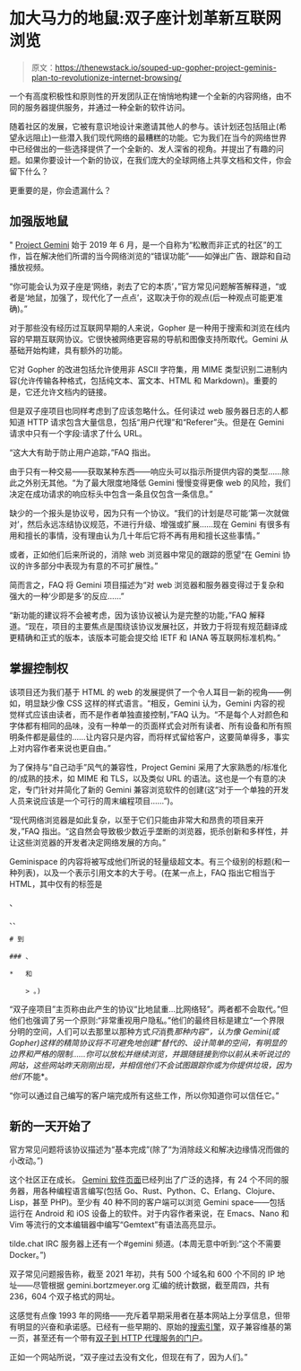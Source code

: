 # 加大马力的地鼠:双子座计划革新互联网浏览

> 原文：<https://thenewstack.io/souped-up-gopher-project-geminis-plan-to-revolutionize-internet-browsing/>

一个有高度积极性和原则性的开发团队正在悄悄地构建一个全新的内容网络，由不同的服务器提供服务，并通过一种全新的软件访问。

随着社区的发展，它被有意识地设计来邀请其他人的参与。该计划还包括阻止(希望永远阻止)一些潜入我们现代网络的最糟糕的功能。它为我们在当今的网络世界中已经做出的一些选择提供了一个全新的、发人深省的视角。并提出了有趣的问题。如果你要设计一个新的协议，在我们庞大的全球网络上共享文档和文件，你会留下什么？

更重要的是，你会遗漏什么？

## 加强版地鼠

" [Project Gemini](https://gemini.circumlunar.space) 始于 2019 年 6 月，是一个自称为“松散而非正式的社区”的工作，旨在解决他们所谓的当今网络浏览的“错误功能”——如弹出广告、跟踪和自动播放视频。

“你可能会认为双子座是‘网络，剥去了它的本质’，”官方常见问题解答解释道，“或者是‘地鼠，加强了，现代化了一点点’，这取决于你的观点(后一种观点可能更准确)。”

对于那些没有经历过互联网早期的人来说，Gopher 是一种用于搜索和浏览在线内容的早期互联网协议。它很快被网络更容易的导航和图像支持所取代。Gemini 从基础开始构建，具有额外的功能。

它对 Gopher 的改进包括允许使用非 ASCII 字符集，用 MIME 类型识别二进制内容(允许传输各种格式，包括纯文本、富文本、HTML 和 Markdown)。重要的是，它还允许文档内的链接。

但是双子座项目也同样考虑到了应该忽略什么。任何读过 web 服务器日志的人都知道 HTTP 请求包含大量信息，包括“用户代理”和“Referer”头。但是在 Gemini 请求中只有一个字段:请求了什么 URL。

“这大大有助于防止用户追踪，”FAQ 指出。

由于只有一种交易——获取某种东西——响应头可以指示所提供内容的类型……除此之外别无其他。“为了最大限度地降低 Gemini 慢慢变得更像 web 的风险，我们决定在成功请求的响应标头中包含一条且仅包含一条信息。”

缺少的一个报头是协议号，因为只有一个协议。“我们的计划是尽可能‘第一次就做对’，然后永远冻结协议规范，不进行升级、增强或扩展……现在 Gemini 有很多有用和擅长的事情，没有理由认为几十年后它将不再有用和擅长这些事情。”

或者，正如他们后来所说的，消除 web 浏览器中常见的跟踪的愿望“在 Gemini 协议的许多部分中表现为有意的不可扩展性。”

简而言之，FAQ 将 Gemini 项目描述为“对 web 浏览器和服务器变得过于复杂和强大的一种‘少即是多’的反应……”

“新功能的建议将不会被考虑，因为该协议被认为是完整的功能，”FAQ 解释道。“现在，项目的主要焦点是围绕该协议发展社区，并致力于将现有规范翻译成更精确和正式的版本，该版本可能会提交给 IETF 和 IANA 等互联网标准机构。”

## 掌握控制权

该项目还为我们基于 HTML 的 web 的发展提供了一个令人耳目一新的视角——例如，明显缺少像 CSS 这样的样式语言。“相反，Gemini 认为，Gemini 内容的视觉样式应该由读者，而不是作者单独直接控制，”FAQ 认为。“不是每个人对颜色和字体都有相同的品味，没有一种单一的页面样式会对所有读者、所有设备和所有照明条件都是最佳的……让内容只是内容，而将样式留给客户，这要简单得多，事实上对内容作者来说也更自由。”

为了保持与“自己动手”风气的兼容性，Project Gemini 采用了大家熟悉的/标准化的/成熟的技术，如 MIME 和 TLS，以及类似 URL 的语法。这也是一个有意的决定，专门针对并简化了新的 Gemini 兼容浏览软件的创建(这“对于一个单独的开发人员来说应该是一个可行的周末编程项目……”)。

“现代网络浏览器是如此复杂，以至于它们只能由非常大和昂贵的项目来开发，”FAQ 指出。“这自然会导致极少数近乎垄断的浏览器，扼杀创新和多样性，并让这些浏览器的开发者决定网络发展的方向。”

Geminispace 的内容将被写成他们所说的轻量级超文本。有三个级别的标题(和一种列表)，以及一个表示引用文本的大于号。(在某一点上，FAQ 指出它相当于 HTML，其中仅有的标签是

、

```
、、

# 到

### 、

*   和

    > 。) 
```

“双子座项目”主页称由此产生的协议“比地鼠重…比网络轻”。两者都不会取代。”但他们也强调了另一个原则:“非常重视用户隐私。”他们的最终目标是建立“一个界限分明的空间，人们可以去那里以那种方式*只*消费*那种内容”，认为像 Gemini(或 Gopher)这样的精简协议将不可避免地创建“替代的、设计简单的空间，有明显的边界和严格的限制……你可以放松并继续浏览，并跟随链接到你以前从未听说过的网站，这些网站昨天刚刚出现，并相信他们不会试图跟踪你或为你提供垃圾，因为他们*不能*。

“你可以通过自己编写的客户端完成所有这些工作，所以你知道你可以信任它。”

## 新的一天开始了

官方常见问题将该协议描述为“基本完成”(除了“为消除歧义和解决边缘情况而做的小改动。”)

这个社区正在成长。 [Gemini 软件页面](https://gemini.circumlunar.space/software/)已经列出了广泛的选择，有 24 个不同的服务器，用各种编程语言编写(包括 Go、Rust、Python、C、Erlang、Clojure、Lisp，甚至 PHP)。至少有 40 种不同的客户端可以浏览 Gemini space——包括运行在 Android 和 iOS 设备上的软件。对于内容作者来说，在 Emacs、Nano 和 Vim 等流行的文本编辑器中编写“Gemtext”有语法高亮显示。

tilde.chat IRC 服务器上还有一个#gemini 频道。(本周无意中听到:“这个不需要 Docker。”)

双子常见问题报告称，截至 2021 年初，共有 500 个域名和 600 个不同的 IP 地址——尽管根据 gemini.bortzmeyer.org 汇编的统计数据，截至周四，共有 236，604 个双子格式的网址。

这感觉有点像 1993 年的网络——充斥着早期采用者在基本网站上分享信息，但带有明显的兴奋和承诺感。已经有一些早期的、原始的[搜索引擎](https://gemini.susa.net:1993/cgi-bin/proxy.sh?url=gemini%3A%2F%2Fgus%2Eguru%2Fabout)，双子兼容维基的第一页，甚至还有一个带有[双子到 HTTP 代理服务的门户](https://portal.mozz.us/gemini/gemini.circumlunar.space/)。

正如一个网站所说，“双子座过去没有文化，但现在有了，因为人们。”

<svg xmlns:xlink="http://www.w3.org/1999/xlink" viewBox="0 0 68 31" version="1.1"><title>Group</title> <desc>Created with Sketch.</desc></svg>
